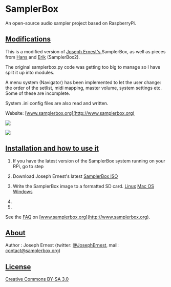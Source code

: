 SamplerBox
==========

An open-source audio sampler project based on RaspberryPi.


[Modifications](#modifications)
----

This is a modified version of [Joseph Ernest's ](https://github.com/josephernest/SamplerBox) SamplerBox, as well as pieces from [Hans](http://homspace.xs4all.nl/homspace/samplerbox/index.html) and [Erik](http://www.nickyspride.nl/sb2/) (SamplerBox2).

The original samplerbox.py code was getting too big to manage so I have split it up into modules.
 
A menu system (Navigator) has been implemented to let the user change: the order of the setlist, midi mapping, master volume, system settings etc. Some of these are incomplete.

System .ini config files are also read and written.


Website: [www.samplerbox.org](http://www.samplerbox.org)

[![](http://gget.it/flurexml/1.jpg)](https://www.youtube.com/watch?v=yz7GZ8YOjTw)

[![](http://img.youtube.com/vi/-JsubgWiJeg/sddefault.jpg)](https://www.youtube.com/watch?v=-JsubgWiJeg)

[Installation and how to use it](#installhowto)
----

1. If you have the latest version of the SamplerBox system running on your RPi, go to step   

2. Download Joseph Ernest's latest [SamplerBox ISO](http://samplerbox.org/files/images/samplerbox_20160831.zip)

3. Write the SamplerBox image to a formatted SD card. 
[Linux](https://www.raspberrypi.org/documentation/installation/installing-images/linux.md)
[Mac OS](https://www.raspberrypi.org/documentation/installation/installing-images/mac.md)
[Windows](https://www.raspberrypi.org/documentation/installation/installing-images/windows.md)

4.

5.

See the [FAQ](http://www.samplerbox.org/faq) on [www.samplerbox.org](http://www.samplerbox.org).


[About](#about)
----

Author : Joseph Ernest (twitter: [@JosephErnest](http:/twitter.com/JosephErnest), mail: [contact@samplerbox.org](mailto:contact@samplerbox.org))


[License](#license)
----

[Creative Commons BY-SA 3.0](http://creativecommons.org/licenses/by-sa/3.0/)